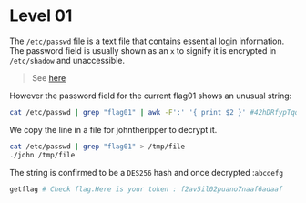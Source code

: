 # Level 01

The `/etc/passwd` file is a text file that contains essential login information. The password field is usually shown as an `x` to signify it is encrypted in `/etc/shadow` and unaccessible.

> See [here](https://www.cyberciti.biz/faq/understanding-etcpasswd-file-format/)

However the password field for the current flag01 shows an unusual string:

```bash
cat /etc/passwd | grep "flag01" | awk -F':' '{ print $2 }' #42hDRfypTqqnw
```

We copy the line in a file for johntheripper to decrypt it.

```bash
cat /etc/passwd | grep "flag01" > /tmp/file
./john /tmp/file
```

The string is confirmed to be a `DES256` hash and once decrypted :`abcdefg`

```bash
getflag # Check flag.Here is your token : f2av5il02puano7naaf6adaaf
```

